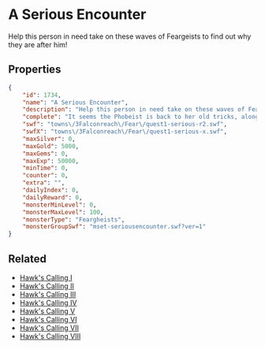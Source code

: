 # A Serious Encounter

Help this person in need take on these waves of Feargeists to find out why they are after him!

## Properties

```json
{
    "id": 1734,
    "name": "A Serious Encounter",
    "description": "Help this person in need take on these waves of Feargeists to find out why they are after him!",
    "complete": "It seems the Phobeist is back to her old tricks, along with some new ones. What could she be trying to accomplish?",
    "swf": "towns\/3Falconreach\/Fear\/quest1-serious-r2.swf",
    "swfX": "towns\/3Falconreach\/Fear\/quest1-serious-x.swf",
    "maxSilver": 0,
    "maxGold": 5000,
    "maxGems": 0,
    "maxExp": 50000,
    "minTime": 0,
    "counter": 0,
    "extra": "",
    "dailyIndex": 0,
    "dailyReward": 0,
    "monsterMinLevel": 0,
    "monsterMaxLevel": 100,
    "monsterType": "Feargheists",
    "monsterGroupSwf": "mset-seriousencounter.swf?ver=1"
}
```

## Related

- [Hawk's Calling I](../items/19758-hawk-s-calling-i.md)
- [Hawk's Calling II](../items/19759-hawk-s-calling-ii.md)
- [Hawk's Calling III](../items/19760-hawk-s-calling-iii.md)
- [Hawk's Calling IV](../items/19761-hawk-s-calling-iv.md)
- [Hawk's Calling V](../items/19762-hawk-s-calling-v.md)
- [Hawk's Calling VI](../items/19763-hawk-s-calling-vi.md)
- [Hawk's Calling VII](../items/19764-hawk-s-calling-vii.md)
- [Hawk's Calling VIII](../items/19765-hawk-s-calling-viii.md)

